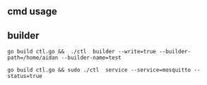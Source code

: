 ## cmd usage


## builder

```
go build ctl.go &&  ./ctl  builder --write=true --builder-path=/home/aidan --builder-name=test
```


```
go build ctl.go && sudo ./ctl  service --service=mosquitto --status=true
```
